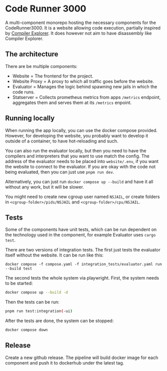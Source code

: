 # Code Runner 3000
A multi-component monorepo hosting the necessary components for the
CodeRunner3000. It is a website allowing code execution, partially inspired by
[Compiler Explorer](https://godbolt.org/). It does however not aim to have disassembly like Compiler
Explorer.

## The architecture
There are be multiple components:
- Website = The frontend for the project.
- Website Proxy = A proxy to which all traffic goes before the website.
- Evaluator = Manages the logic behind spawning new jails in which the code runs.
- Statserver = Collects prometheus metrics from apps `/metrics` endpoint,
  aggregates them and serves them at its `/metrics` enpoint.

## Running locally

When running the app locally, you can use the docker compose provided. However,
for developing the website, you probably want to develop it outside of a
container, to have hot-reloading and such.

You can also run the evaluator locally,
but then you need to have the compilers and interpreters that you want to use match the config.
The address of the evaluator needs to be placed into `website/.env`,
if you want the website to connect to the evaluator. If you are okay with the code not being evaluated,
then you can just use `pnpm run dev`.

Alternatively, you can just run `docker compose up --build` and have it all without any work,
but it will be slower.

You might need to create new cgroup user named `NSJAIL`, or create folders in `<cgroup-folder>/pids/NSJAIL` and `<cgroup-folder>/cpu/NSJAIL`.

## Tests
Some of the components have unit tests, which can be run dependent on the technology
used in the component, for example Evaluator uses `cargo test`.

There are two versions of integration tests.
The first just tests the evaluator itself without the website.
It can be run like this:
```
docker compose -f compose.yaml -f integration_tests/evaluator.yaml run --build test
```

The second tests the whole system via playwright.
First, the system needs to be started:

```bash
docker compose up --build -d
```

Then the tests can be run:
```bash
pnpm run test:integration(-ui)
```

After the tests are done, the system can be stopped:
```bash
docker compose down
```

## Release
Create a new github release. The pipeline will build docker image for each component
and push it to dockerhub under the latest tag.

